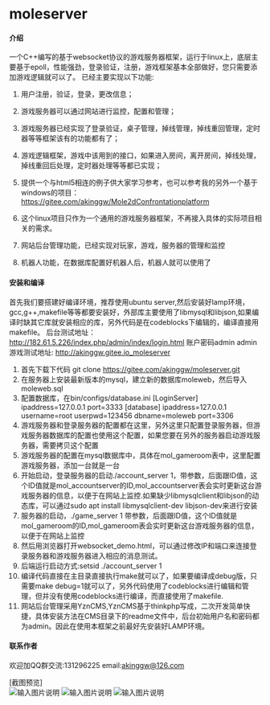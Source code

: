 # moleserver

#### 介绍
一个C++编写的基于websocket协议的游戏服务器框架，运行于linux上，底层主要基于epoll，性能强劲，登录验证，注册，游戏框架基本全部做好，您只需要添加游戏逻辑就可以了。
已经主要实现以下功能:
1. 用户注册，验证，登录，更改信息；
2. 游戏服务器可以通过网站进行监控，配置和管理；
3. 游戏服务器已经实现了登录验证，桌子管理，掉线管理，掉线重回管理，定时器等等框架该有的功能都有了；
4. 游戏逻辑框架，游戏中该用到的接口，如果进入房间，离开房间，掉线处理，掉线重回后处理，定时器处理等等都已实现；
5. 提供一个与html5相连的例子供大家学习参考，也可以参考我的另外一个基于windows的项目：
https://gitee.com/akinggw/Mole2dConfrontationplatform

6. 这个linux项目只作为一个通用的游戏服务器框架，不再接入具体的实际项目相关的需求。
7. 网站后台管理功能，已经实现对玩家，游戏，服务器的管理和监控
8. 机器人功能，在数据库配置好机器人后，机器人就可以使用了 

#### 安装和编译
首先我们要搭建好编译环境，推荐使用ubuntu server,然后安装好lamp环境，gcc,g++,makefile等等都要安装好，外部库主要使用了libmysql和libjson,如果编译时缺其它库就安装相应的库，另外代码是在codeblocks下编辑的，编译直接用makefile。
后台测试地址：http://182.61.5.226/index.php/admin/index/login.html 账户密码admin admin
游戏测试地址: http://akinggw.gitee.io_moleserver

1. 首先下载下代码
git clone https://gitee.com/akinggw/moleserver.git
2. 在服务器上安装最新版本的mysql，建立新的数据库moleweb，然后导入moleweb.sql
3. 配置数据库，在bin/configs/database.ini
[LoginServer]
ipaddress=127.0.0.1
port=3333
[database]
ipaddress=127.0.0.1
username=root
userpwd=123456
dbname=moleweb
port=3306
4. 游戏服务器和登录服务器的配置都在这里，另外这里只配置登录服务器，但游戏服务器数据库的配置也使用这个配置，如果您要在另外的服务器启动游戏服务器，需要拷贝这个配置
5. 游戏服务器的配置在mysql数据库中，具体在mol_gameroom表中，这里配置游戏服务器，添加一台就是一台
6. 开始启动，登录服务器的启动./account_server 1，带参数，后面跟ID值，这个ID值就是mol_accountserver的ID,mol_accountserver表会实时更新这台游戏服务器的信息，以便于在网站上监控.如果缺少libmysqlclient和libjson的动态库，可以通过sudo apt install libmysqlclient-dev libjson-dev来进行安装
7. 服务器的启动，./game_server 1 带参数，后面跟ID值，这个ID值就是mol_gameroom的ID,mol_gameroom表会实时更新这台游戏服务器的信息，以便于在网站上监控
8. 然后用浏览器打开websocket_demo.html，可以通过修改IP和端口来连接登录服务器和游戏服务器进入相应的消息测试。
9. 后端运行启动方式:setsid ./account_server 1
10. 编译代码直接在主目录直接执行make就可以了，如果要编译成debug版，只需要make debug=1就可以了，另外代码使用了codeblocks进行编辑和管理，但并没有使用codeblocks进行编译，而直接使用了makefile.
11. 网站后台管理采用YznCMS,YznCMS基于thinkphp写成，二次开发简单快捷，具体安装方法在CMS目录下的readme文件中，后台初始用户名和密码都为admin。因此在使用本框架之前最好先安装好LAMP环境。

#### 联系作者
欢迎加QQ群交流:131296225
email:akinggw@126.com

[截图预览]  
![输入图片说明](https://gitee.com/akinggw/moleserver/raw/master/screen/net1.png)
![输入图片说明](https://gitee.com/akinggw/moleserver/raw/master/screen/net2.png)
![输入图片说明](https://gitee.com/akinggw/moleserver/raw/master/screen/net3.png)

